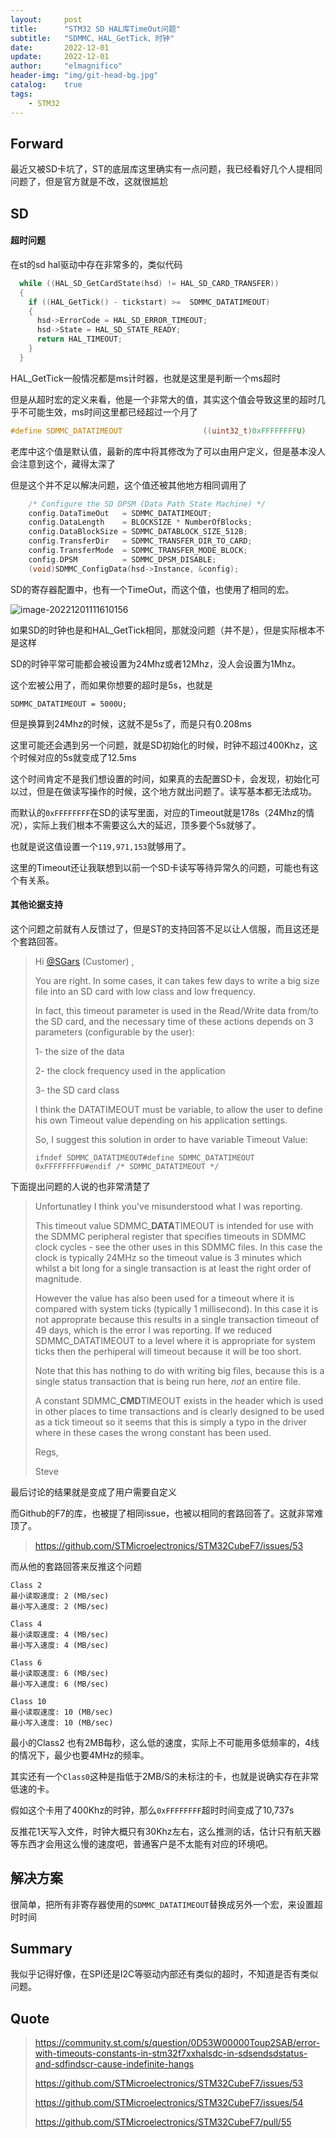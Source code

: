 ```yaml
---
layout:     post
title:      "STM32 SD HAL库TimeOut问题"
subtitle:   "SDMMC、HAL_GetTick、时钟"
date:       2022-12-01
update:     2022-12-01
author:     "elmagnifico"
header-img: "img/git-head-bg.jpg"
catalog:    true
tags:
    - STM32
---
```


## Forward

最近又被SD卡坑了，ST的底层库这里确实有一点问题，我已经看好几个人提相同问题了，但是官方就是不改，这就很尴尬



## SD



#### 超时问题

在st的sd hal驱动中存在非常多的，类似代码

```c
  while ((HAL_SD_GetCardState(hsd) != HAL_SD_CARD_TRANSFER))
  {
    if ((HAL_GetTick() - tickstart) >=  SDMMC_DATATIMEOUT)
    {
      hsd->ErrorCode = HAL_SD_ERROR_TIMEOUT;
      hsd->State = HAL_SD_STATE_READY;
      return HAL_TIMEOUT;
    }
  }
```

HAL_GetTick一般情况都是ms计时器，也就是这里是判断一个ms超时



但是从超时宏的定义来看，他是一个非常大的值，其实这个值会导致这里的超时几乎不可能生效，ms时间这里都已经超过一个月了

```c
#define SDMMC_DATATIMEOUT                  ((uint32_t)0xFFFFFFFFU)
```

老库中这个值是默认值，最新的库中将其修改为了可以由用户定义，但是基本没人会注意到这个，藏得太深了



但是这个并不足以解决问题，这个值还被其他地方相同调用了

```c
    /* Configure the SD DPSM (Data Path State Machine) */
    config.DataTimeOut   = SDMMC_DATATIMEOUT;
    config.DataLength    = BLOCKSIZE * NumberOfBlocks;
    config.DataBlockSize = SDMMC_DATABLOCK_SIZE_512B;
    config.TransferDir   = SDMMC_TRANSFER_DIR_TO_CARD;
    config.TransferMode  = SDMMC_TRANSFER_MODE_BLOCK;
    config.DPSM          = SDMMC_DPSM_DISABLE;
    (void)SDMMC_ConfigData(hsd->Instance, &config);
```

SD的寄存器配置中，也有一个TimeOut，而这个值，也使用了相同的宏。

![image-20221201111610156](http://img.elmagnifico.tech:9514/static/upload/elmagnifico/202212011116341.png)

如果SD的时钟也是和HAL_GetTick相同，那就没问题（并不是），但是实际根本不是这样

SD的时钟平常可能都会被设置为24Mhz或者12Mhz，没人会设置为1Mhz。

这个宏被公用了，而如果你想要的超时是5s，也就是

```
SDMMC_DATATIMEOUT = 5000U;
```

但是换算到24Mhz的时候，这就不是5s了，而是只有0.208ms

这里可能还会遇到另一个问题，就是SD初始化的时候，时钟不超过400Khz，这个时候对应的5s就变成了12.5ms

这个时间肯定不是我们想设置的时间，如果真的去配置SD卡，会发现，初始化可以过，但是在做读写操作的时候，这个地方就出问题了。读写基本都无法成功。



而默认的`0xFFFFFFFF`在SD的读写里面，对应的Timeout就是178s（24Mhz的情况），实际上我们根本不需要这么大的延迟，顶多要个5s就够了。

也就是说这值设置一个`119,971,153`就够用了。



这里的Timeout还让我联想到以前一个SD卡读写等待异常久的问题，可能也有这个有关系。



#### 其他论据支持

这个问题之前就有人反馈过了，但是ST的支持回答不足以让人信服，而且这还是个套路回答。

> Hi [@SGars](https://community.st.com/s/profile/0050X000007RVqhQAG) (Customer) ,
>
>  
>
> You are right. In some cases, it can takes few days to write a big size file into an SD card with low class and low frequency.
>
>  
>
> In fact, this timeout parameter is used in the Read/Write data from/to the SD card, and the necessary time of these actions depends on 3 parameters (configurable by the user):
>
> 1- the size of the data
>
> 2- the clock frequency used in the application
>
> 3- the SD card class
>
>  
>
> I think the DATATIMEOUT must be variable, to allow the user to define his own Timeout value depending on his application settings.
>
> So, I suggest this solution in order to have variable Timeout Value:
>
> ```
> ifndef SDMMC_DATATIMEOUT#define SDMMC_DATATIMEOUT      0xFFFFFFFFU#endif /* SDMMC_DATATIMEOUT */
> ```

下面提出问题的人说的也非常清楚了

> Unfortunatley I think you've misunderstood what I was reporting.
>
>  
>
> This timeout value SDMMC_**DATA**TIMEOUT is intended for use with the SDMMC peripheral register that specifies timeouts in SDMMC clock cycles - see the other uses in this SDMMC files. In this case the clock is typically 24MHz so the timeout value is 3 minutes which whilst a bit long for a single transaction is at least the right order of magnitude.
>
>  
>
> However the value has also been used for a timeout where it is compared with system ticks (typically 1 millisecond). In this case it is not approprate because this results in a single transaction timeout of 49 days, which is the error I was reporting. If we reduced SDMMC_DATATIMEOUT to a level where it is appropriate for system ticks then the perhiperal will timeout because it will be too short.
>
>  
>
> Note that this has nothing to do with writing big files, because this is a single status transaction that is being run here, *not* an entire file.
>
>  
>
> A constant SDMMC_**CMD**TIMEOUT exists in the header which is used in other places to time transactions and is clearly designed to be used as a tick timeout so it seems that this is simply a typo in the driver where in these cases the wrong constant has been used.
>
>  
>
> Regs,
>
>  
>
> Steve

最后讨论的结果就是变成了用户需要自定义

而Github的F7的库，也被提了相同issue，也被以相同的套路回答了。这就非常难顶了。

> https://github.com/STMicroelectronics/STM32CubeF7/issues/53

而从他的套路回答来反推这个问题

```
Class 2 
最小读取速度: 2 (MB/sec)
最小写入速度: 2 (MB/sec)

Class 4
最小读取速度: 4 (MB/sec)
最小写入速度: 4 (MB/sec)

Class 6
最小读取速度: 6 (MB/sec)
最小写入速度: 6 (MB/sec)

Class 10
最小读取速度: 10 (MB/sec)
最小写入速度: 10 (MB/sec)
```

最小的Class2 也有2MB每秒，这么低的速度，实际上不可能用多低频率的，4线的情况下，最少也要4MHz的频率。

其实还有一个`Class0`这种是指低于2MB/S的未标注的卡，也就是说确实存在非常低速的卡。

假如这个卡用了400Khz的时钟，那么`0xFFFFFFFF`超时时间变成了10,737s

反推花1天写入文件，时钟大概只有30Khz左右，这么推测的话，估计只有航天器等东西才会用这么慢的速度吧，普通客户是不太能有对应的环境吧。



## 解决方案

很简单，把所有非寄存器使用的`SDMMC_DATATIMEOUT`替换成另外一个宏，来设置超时时间



## Summary

我似乎记得好像，在SPI还是I2C等驱动内部还有类似的超时，不知道是否有类似问题。



## Quote

> https://community.st.com/s/question/0D53W00000Toup2SAB/error-with-timeouts-constants-in-stm32f7xxhalsdc-in-sdsendsdstatus-and-sdfindscr-cause-indefinite-hangs
>
> https://github.com/STMicroelectronics/STM32CubeF7/issues/53
>
> https://github.com/STMicroelectronics/STM32CubeF7/issues/54
>
> https://github.com/STMicroelectronics/STM32CubeF7/pull/55
